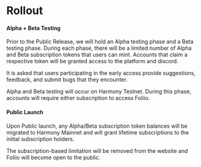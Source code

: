 # Rollout

#### Alpha + Beta Testing

Prior to the Public Release, we will hold an Alpha testing phase and a Beta testing phase. During each phase, there will be a limited number of Alpha and Beta subscription tokens that users can mint. Accounts that claim a respective token will be granted access to the platform and discord.&#x20;

It is asked that users participating in the early access provide suggestions, feedback, and submit bugs that they encounter.&#x20;

Alpha and Beta testing will occur on Harmony Testnet. During this phase, accounts will require either subscription to access Foliio.&#x20;

#### Public Launch&#x20;

Upon Public launch, any Alpha/Beta subscription token balances will be migrated to Harmony Mainnet and will grant lifetime subscriptions to the initial subscription holders.&#x20;

The subscription-based limitation will be removed from the website and Foliio will become open to the public.&#x20;

